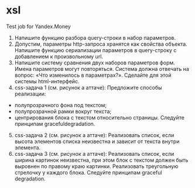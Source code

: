 xsl
===

Test job for Yandex.Money

1. Напишите функцию разбора query-строки в набор параметров.
2. Допустим, параметры http-запроса хранятся как свойства объекта. Напишите функцию сериализации параметров в query-строку с добавлением к произвольному url.
3. Напишите систему сравнения двух наборов параметров форм. Имена параметров могут повторяться. Система должна отвечать на вопрос: «Что изменилось в параметрах?». Сделайте для этой системы html-интерфейс.
4. css-задача 1 (см. рисунок а аттаче):
Предложите способы реализации:
* полупрозрачного фона под текстом;
* полупрозрачной рамки вокруг текста;
* центрирования блока с текстом относительно страницы.
Следуйте принципам gracefuldegradation.
5. css-задача 2 (см. рисунок а аттаче):
Реализовать список, если высота элементов списка неизвестна и зависит от текста внутри элемента.
6. css-задача 3 (см. рисунок а аттаче):
Реализовать список, если ширина картинок неизвестна, при этом блок с текстом должен быть выровнен по правому краю картинки.
Реализовать треугольную стрелочку у каждого блока.
Следуйте принципам graceful degradation.